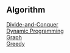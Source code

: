 ## Algorithm   
[Divide-and-Conquer](Divide-and-Conquer/README.md)  
[Dynamic Programming](DynamicProgramming/README.md)  
[Graph](Graph/README.md)  
[Greedy](Greedy/README.md)  